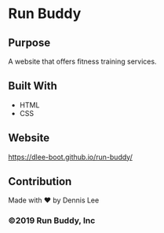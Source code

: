 # Run Buddy

## Purpose
A website that offers fitness training services.

## Built With
* HTML
* CSS

## Website
https://dlee-boot.github.io/run-buddy/

## Contribution
Made with ❤️ by Dennis Lee

### ©️2019 Run Buddy, Inc 
